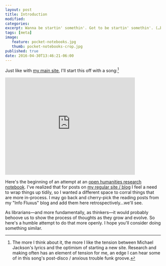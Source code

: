 ```yaml
---
layout: post
title: Introduction
modified:
categories: 
excerpt: Wanna be startin' somethin'. Got to be startin' somethin'. (…but in a good way.)
tags: [meta]
image:
   feature: pocket-notebooks.jpg
   thumb: pocket-notebooks-crop.jpg
published: true
date: 2016-04-30T13:46:21-06:00
---
```


Just like with [my main site](http://www.ryanpatrickrandall.com), I'll start this off with a song:[^mj]    

[^mj]: The more I think about it, the more I like the tension between Michael Jackson's lyrics and the optimism of starting a new site. Research and making often has an element of tension for me, an edge I can hear some of in this song's post-disco / anxious trouble funk groove.    

<iframe width="420" height="315" src="https://www.youtube.com/embed/4Uj3zitETs4" frameborder="0" allowfullscreen></iframe>

<br>

Here's the beginning of an attempt at an [open humanities research notebook]({{site:url}}/about). I've realized that for posts on [my regular site / blog](http://www.ryanpatrickrandall.com) I feel a need to wrap things up tidily, so I wanted a different space to corral things that are more in-process. I may go back and cherry-pick the reading posts from my "Info Fluxus" blog and add them here retrospectively…we'll see.  

As librarians—and more fundamentally, as thinkers—it would probably behoove us to show the process of thoughts as they grow and evolve. So here's a humble attempt to do that more openly. I hope you'll consider doing something similar.  